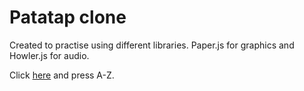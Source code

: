 # Patatap clone

Created to practise using different libraries.
Paper.js for graphics and Howler.js for audio.

Click [here](https://rkinnunen.github.io/patatap-clone/index.html) and press A-Z.
